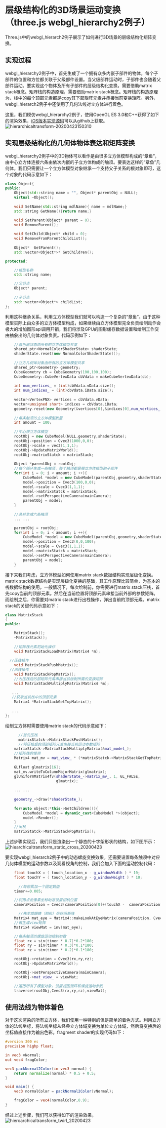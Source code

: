 # 层级结构化的3D场景运动变换（three.js webgl_hierarchy2例子）
Three.js中的webgl_hierarch2例子展示了如何进行3D场景的层级结构化矩阵变换。

## 实现过程
webgl_hierarchy2例子中，首先生成了一个拥有众多内嵌子部件的物体，每个子部件的位置和方位都关联于父级部件设置。当父级部件运动时，子部件也会随着父部件运动。要实现这个物体及所有子部件的层级结构化变换，需要借助matrix stack概念。矩阵栈的构造原理，需要借助matrix stack概念。矩阵栈的构造原理为，栈中的每个顶部元素都是copy其下部矩阵元素并串接当前变换矩阵。另外，webgl_hierarch2例子中还使用了几何法线对立方体进行着色。

这里，我们模仿webgl_hierarchy2例子，使用OpenGL ES 3.0和C++获得了如下的渲染效果，[iOS版本实现源码](https://github.com/nintymiles/LearnThreeJSRenderingExamples)可以从github上获取。
![hierarchicaltransform-20200423150310](media/hierarchicaltransform-20200423150310.gif)

## 实现层级结构化的几何体物体表达和矩阵变换
webgl_hierarchy2例子中的3D物体可以看作是由很多立方体模型构成的“章鱼”，由中心立方体连接六条由依次内嵌的子立方体构成的触须。要表达这样的“章鱼”几何体，我们只需要让一个立方体模型对象继承一个支持父子关系的根对象即可，这个对象的代码示意如下：

```cpp
class Object{
public:
    Object(std::string name = "", Object* parentObj = NULL);
    virtual ~Object();
    
    void SetName(std::string mdlName){ name = mdlName;}
    std::string GetName(){return name;}

    void SetParent(Object* parent = 0);
    void RemoveParent();
    
    void SetChild(Object* child = 0);
    void RemoveFromParentChildList();
    
    Object*  GetParent();
    std::vector<Object*>* GetChildren();

protected:

    //模型名称
    std::string name;

    //父节点
    Object* parent;
    
    //子节点
    std::vector<Object*> childList;
};
```
利用这种继承关系，利用立方体模型我们就可以构造一个复杂的“章鱼”。由于这种模型实际上由众多的立方体模型构成，如果继续由立方体模型完全负责绘制动作会极大的增加图形api调用开销，我们将涉及GPU的图形缓存数据设置和绘制工作交由抽象出的几何体对象负责。代码示例如下：

```cpp
    //着色器状态由所有的立方体模型共享
    shared_ptr<NormalColorShaderState> shaderState;
    shaderState.reset(new NormalColorShaderState());
    
    //立方几何体对象由所有的立方体模型共享
    shared_ptr<Geometry> geometry;
    CubeGeometry cb = CubeGeometry(100,100,100);
    CubeGeometry::CubeVertexData cbVdata = makeCubeVertexData(cb);
    
    int num_vertices_ = (int)cbVdata.vData.size();
    int num_indices_ = (int)cbVdata.iData.size();
    
    vector<VertexPNX> vertices = cbVdata.vData;
    vector<unsigned short> indices = cbVdata.iData;
    geometry.reset(new Geometry(&vertices[0],&indices[0],num_vertices_,num_indices_));
    
    //每条触须的立方体模型数量
    int amount = 100;
    
    //中心根立方体模型
    rootObj = new CubeModel(NULL,geometry,shaderState);
    rootObj->position = Cvec3(1000,0,0);
    rootObj->scale = vec3(1,1,1);
    rootObj->UpdateMatrixWorld();
    rootObj->matrixStatck = matrixStack;
    
    Object *parentObj = rootObj;
    //每个循环生成一条触须，每个触须都是根立方体模型的子部件
    for(int i = 0; i < amount; i ++){
        CubeModel *model = new CubeModel(parentObj,geometry,shaderState);
        model->position = Cvec3(100,0,0);
        model->scale = Cvec3(1,1,1);
        model->matrixStatck = matrixStack;
        model->setPerspectiveCamera(mainCamera);
        parentObj = model;
    }
    
    //总共生成六条触须
    ... ...

    parentObj = rootObj;
    for(int i = 0; i < amount; i ++){
        CubeModel *model = new CubeModel(parentObj,geometry,shaderState);
        model->position = Cvec3(0,0,100);
        model->scale = Cvec3(1,1,1);
        model->matrixStatck = matrixStack;
        model->setPerspectiveCamera(mainCamera);
        parentObj = model;
    }

```

接下来我们考虑，立方体模型如何使用matrix stack数据结构实现层级化变换。matrix stack数据结构是实现层级化变换的基础，其工作原理比较简单，为基本的栈数据结构的使用。一般情况下，每次绘制前，你需要进行matrix stack压栈，首先copy当前的顶部元素，然后在当前位置将顶部元素串接当前外部的参数矩阵。而绘制之后，你需要对matrix stack进行出栈操作，弹出当前的顶部元素。matrix stack的关键代码示意如下：


```cpp
class MatrixStack
{
public:

	MatrixStack();
	~MatrixStack();
	
	//矩阵栈元素初始化操作
	void MatrixStackLoadMatrix(Matrix4 *m);
	
  //压栈操作
	void MatrixStackPushMatrix();
  //出栈操作
	void MatrixStackPopMatrix();
	//为压栈后的部矩阵元素串接当前绘制所需的变换矩阵
	void MatrixStackMultiplyMatrix(Matrix4 *m);
  
   ...
   //获取当前栈中的顶部元素
	Matrix4 *MatrixStackGetTopMatrix();
   
   ...
};
```
绘制立方体时需要使用matrix stack的代码示意如下：

```cpp
 	  //首先压栈
	  matrixStatck->MatrixStackPushMatrix();
	  //将压栈后的顶部矩阵元素串接当前运动参数矩阵
    matrixStatck->MatrixStackMultiplyMatrix(&mat_model_);
    //矩阵栈的使用
    Matrix4 mat_mv = mat_view_ * (*matrixStatck->MatrixStackGetTopMatrix());
    
    GLfloat glmatrix[16];
    mat_mv.writeToColumnMajorMatrix(glmatrix);
    glUniformMatrix4fv(shaderState_->matrix_mv_, 1, GL_FALSE,
                       glmatrix);
    
    ... ...
    
    geometry_->draw(*shaderState_);
    
    for(auto object:*this->GetChildren()){
        CubeModel *model = dynamic_cast<CubeModel *>(object);
        model->Render();
    }
    //出栈
    matrixStatck->MatrixStackPopMatrix();
```

上述步骤实现后，我们只是渲染出一个静态的十字架形状的结构，如下图所示：
![hiearchicaltransform_static_cross_20200423](media/hiearchicaltransform_static_cross_20200423.png)


要实现webgl_hierarch2例子中的动态螺旋变换效果，还需要设置每条触须中对应几何体模型的运动参数以及观看视角的控制，我们会加入下面的运动控制代码：

```cpp
    float touchX = ( touch_location_x - g_windowWidth ) * 10;
    float touchY = ( touch_location_y - g_windowHeight ) * 10;
		
	  //每帧累加一个固定数值
    timer+=0.005;

    //利用点击像素坐标动态设置相机位置
    cameraPosition = Cvec3(cameraPosition[0]+(touchX -  cameraPosition[0])*0.05,cameraPosition[1]+(- touchY - cameraPosition[1])*0.05,cameraPosition[2]);

	  //先生成眼睛（相机）坐标系矩阵
    Matrix4 mat_eye = Matrix4::makeLookAtEyeMatrix(cameraPosition, Cvec3(0,0,0), Cvec3(0,1,0));
    //再生成view矩阵
    Matrix4 viewMat = inv(mat_eye);

    //每条触须的螺旋运动控制参数
    float rx = sin(timer * 0.7)*0.2*180;
    float ry = sin(timer * 0.3)*0.1*180;
    float rz = sin(timer * 0.2)*0.1*180;

    rootObj->rotation = Cvec3(rx,ry,rz);
    rootObj->UpdateMatrixWorld();

    rootObj->setPerspectiveCamera(mainCamera);
    rootObj->mat_view_ = viewMat;

    //遍历所有子模型对象，设置视图矩阵和螺旋运动参数
    traverse(rootObj,Cvec3(rx,ry,rz),viewMat);
```

## 使用法线为物体着色
对于这次渲染的所有立方体，我们使用一种特别的但是简单的着色方式。利用立方体的法线坐标，将法线坐标从经典立方体域变换为单位立方体域，然后将变换后的坐标值直接作为输出色彩。fragment shader的实现代码如下：

```glsl
#version 300 es
precision highp float;

in vec3 vNormal;
out vec4 fragColor;

vec3 packNormal2Color(in vec3 normal) {
    return normalize(normal) * 0.5 + 0.5;
}

void main() {
    vec3 normalColor = packNormal2Color(vNormal);

    fragColor = vec4(normalColor,0.9);
}
```

经过上述步骤，我们可以获得如下的渲染效果。
![hiercarchicaltransform_twirl_20200423](media/hiercarchicaltransform_twirl_20200423.png)








